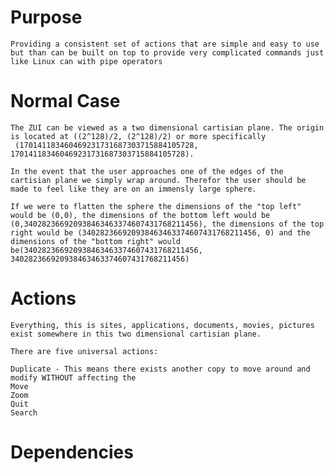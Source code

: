# Purpose
	Providing a consistent set of actions that are simple and easy to use but than can be built on top to provide very complicated commands just like Linux can with pipe operators
# Normal Case
	The ZUI can be viewed as a two dimensional cartisian plane. The origin is located at ((2^128)/2, (2^128)/2) or more specifically  (170141183460469231731687303715884105728, 170141183460469231731687303715884105728).

	In the event that the user approaches one of the edges of the cartisian plane we simply wrap around. Therefor the user should be made to feel like they are on an immensly large sphere.  

	If we were to flatten the sphere the dimensions of the "top left" would be (0,0), the dimensions of the bottom left would be (0,340282366920938463463374607431768211456), the dimensions of the top right would be (340282366920938463463374607431768211456, 0) and the dimensions of the "bottom right" would be(340282366920938463463374607431768211456, 340282366920938463463374607431768211456) 
# Actions
	Everything, this is sites, applications, documents, movies, pictures exist somewhere in this two dimensional cartisian plane.

	There are five universal actions:

	Duplicate - This means there exists another copy to move around and modify WITHOUT affecting the 
	Move
	Zoom
	Quit
	Search
# Dependencies
